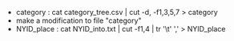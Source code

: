 - category : cat category_tree.csv | cut -d, -f1,3,5,7 > category
- make a modification to file "category"
- NYID_place : cat NYID_into.txt | cut -f1,4 | tr '\t' ',' > NYID_place

